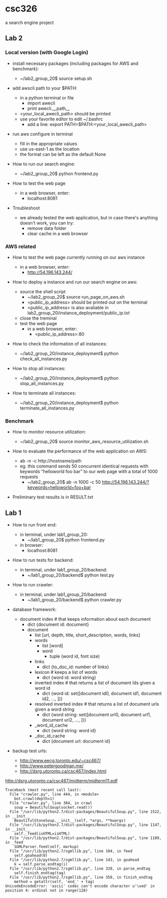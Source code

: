 # csc326

a search engine project

## Lab 2

### Local version (with Google Login)

* install necessary packages (including packages for AWS and benchmark):
  * ~/lab2_group_20$ source setup.sh

* add awscli path to your $PATH:
  * in a python terminal or file
    * import awecli
    * print awecli.\_\_path\_\_
  * <your_local_awecli_path> should be printed
  * use your favorite editor to edit ~/.bashrc
    * add a line: export PATH=$PATH:<your_local_awecli_path>

* run aws configure in terminal
  * fill in the appropriate values
  * use us-east-1 as the location
  * the format can be left as the default None

* How to run our search engine:
  * ~/lab2_group_20$ python frontend.py

* How to test the web page
  * in a web browser, enter:
    * localhost:8081

* Troubleshoot
  * we already tested the web application, but in case there's anything doesn't work, you can try: 
    * remove data folder
    * clear cache in a web browser

### AWS related

* How to test the web page currently running on our aws instance
  * in a web browser, enter:
    * http://54.196.143.244/

* How to deploy a instance and run our search engine on aws:
  * source the shell script
    * ~/lab2_group_20$ source run_page_on_aws.sh
    * <public_ip_address> should be printed out on the terminal
    * <public_ip_address> is also avaliable in lab2_group_20/instance_deployment/public_ip.txt
  * close the treminal
  * test the web page
    * in a web browser, enter:
      * <public_ip_address>:80

* How to check the information of all instances:
  * ~/lab2_group_20/instance_deployment$ python check_all_instances.py

* How to stop all instances:
  * ~/lab2_group_20/instance_deployment$ python stop_all_instances.py

* How to terminate all instances:
  * ~/lab2_group_20/instance_deployment$ python terminate_all_instances.py

### Benchmark

* How to monitor resource utilization:
  * ~/lab2_group_20$ source monitor_aws_resource_utilization.sh

* How to evaluate the performance of the web application on AWS:
  * ab -n <numberof request to perform>  -c <number of concurrent connection> http://hostname/path
  * eg. this command sends 50 concurrent identical requests with keywords “helloworld foo bar” to our web page with a total of 1000 requests
    * ~/lab2_group_20$ ab -n 1000 -c 50 http://54.196.143.244/?keywords=helloworld+foo+bar

* Preliminary test results is in RESULT.txt

## Lab 1

* How to run front end:
  * in terminal, under lab1_group_20:
    * ~/lab1_group_20$ python frontend.py
  * in browser:
    * localhost:8081

* How to run tests for backend:
  * in terminal, under lab1_group_20/backend:
    * ~/lab1_group_20/backend$ python test.py

* How to run crawler:
  * in terminal, under lab1_group_20/backend:
    * ~/lab1_group_20/backend$ python crawler.py

* database framework:
  * document index # that keeps information about each document
    * dict {document id: document}
    * document
      * list [url, depth, title, short_description, words, links]
      * words
        * list [word]
        * word
          * tuple (word id, font size)
      * links
        * dict {to_doc_id: number of links}
      * lexicon # keeps a list of words
        * dict {word id: word string}
      * inverted index # that returns a list of document Ids given a word id
        * dict {word id: set([document id0, document id1, document id2, ..., ])}
      * resolved inverted index # that returns a list of document urls given a word string
        * dict {word string: set([document url0, document url1, document url2, ..., ])}
      * _word_id_cache
        * dict {word string: word id}
      * _doc_id_cache
        * dict {document url: document id}

* backup test urls:
  * http://www.eecg.toronto.edu/~csc467/
  * http://www.petergoodman.me/
  * http://dsrg.utoronto.ca/csc467/index.html

http://dsrg.utoronto.ca/csc467/midterm/midterm11.pdf
    
    Traceback (most recent call last):
      File "crawler.py", line 444, in <module>
        bot.crawl(depth=1)
      File "crawler.py", line 384, in crawl
        soup = BeautifulSoup(socket.read())
      File "/usr/lib/python2.7/dist-packages/BeautifulSoup.py", line 1522, in __init__
        BeautifulStoneSoup.__init__(self, *args, **kwargs)
      File "/usr/lib/python2.7/dist-packages/BeautifulSoup.py", line 1147, in __init__
        self._feed(isHTML=isHTML)
      File "/usr/lib/python2.7/dist-packages/BeautifulSoup.py", line 1189, in _feed
        SGMLParser.feed(self, markup)
      File "/usr/lib/python2.7/sgmllib.py", line 104, in feed
        self.goahead(0)
      File "/usr/lib/python2.7/sgmllib.py", line 143, in goahead
        k = self.parse_endtag(i)
      File "/usr/lib/python2.7/sgmllib.py", line 320, in parse_endtag
        self.finish_endtag(tag)
      File "/usr/lib/python2.7/sgmllib.py", line 358, in finish_endtag
        method = getattr(self, 'end_' + tag)
    UnicodeEncodeError: 'ascii' codec can't encode character u'\xed' in position 4: ordinal not in range(128)